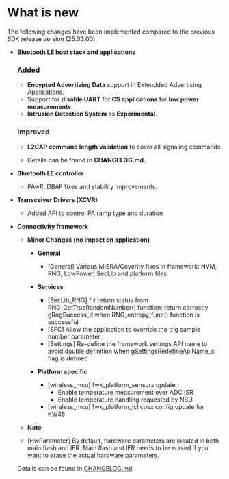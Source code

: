 # What is new

The following changes have been implemented compared to the previous SDK release version \(25.03.00\).


-   **Bluetooth LE host stack and applications**
    ### Added
    -   **Encypted Advertising Data** support in Extendded Advertising Applications.
    -   Support for **disable UART** for **CS applications** for **low power measurements**.
    -   **Intrusion Detection System** as **Experimental**.

    ### Improved
    -   **L2CAP command length validation** to cover all signaling commands.
	
    -   Details can be found in **CHANGELOG.md**.
-   **Bluetooth LE controller**
    -   PAwR, DBAF fixes and stability improvements.

-   **Transceiver Drivers (XCVR)**
    -   Added API to control PA ramp type and duration

-   **Connectivity framework**

    -   **Minor Changes (no impact on application)**

        -   **General**
            - [General] Various MISRA/Coverity fixes in framework: NVM, RNG, LowPower, SecLib and platform files

        -   **Services**
            - [SecLib_RNG] fix return status from RNG_GetTrueRandomNumber() function: return correctly gRngSuccess_d when RNG_entropy_func() function is successful
            - [SFC] Allow the application to override the trig sample number parameter
            - [Settings] Re-define the framework settings API name to avoid double definition when gSettingsRedefineApiName_c flag is defined

        -   **Platform specific**
		    - [wireless_mcu] fwk_platform_sensors update :
                - Enable temperature measurement over ADC ISR
                - Enable temperature handling requested by NBU
            - [wireless_mcu] fwk_platform_lcl coex config update for KW45

    -   **Note**

	   - [HwParameter] By default, hardware parameters are located in both main flash and IFR. Main flash and IFR needs to be erased if you want to erase the actual hardware parameters.

    Details can be found in [CHANGELOG.md](../../../../../middleware/wireless/framework/CHANGELOG.md)

